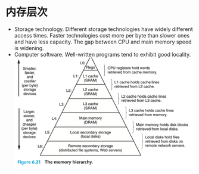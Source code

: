 # 内存层次
* Storage technology. Different storage technologies have widely different access times. Faster technologies cost more per byte than slower ones and have less capacity. The gap between CPU and main memory speed is widening.
* Computer software. Well-written programs tend to exhibit good locality.
![image](image.png)
